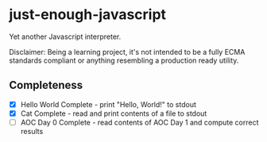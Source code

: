 # just-enough-javascript

Yet another Javascript interpreter.

Disclaimer: Being a learning project, it's not intended to be a fully ECMA standards compliant or anything resembling a production ready utility.

## Completeness

- [x] Hello World Complete - print "Hello, World!" to stdout
- [x] Cat Complete         - read and print contents of a file to stdout
- [ ] AOC Day 0 Complete   - read contents of AOC Day 1 and compute correct results